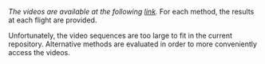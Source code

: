 *The videos are available at the following [link](https://drive.google.com/drive/folders/1CoUF1gIpiB3AeQx9zpSNoo_agPWRX-3Q?usp=sharing).*
For each method, the results at each flight are provided.

Unfortunately, the video sequences are too large to fit in the current repository.
Alternative methods are evaluated in order to more conveniently access the videos.



